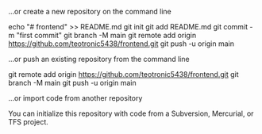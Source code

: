 …or create a new repository on the command line

echo "# frontend" >> README.md
git init
git add README.md
git commit -m "first commit"
git branch -M main
git remote add origin https://github.com/teotronic5438/frontend.git
git push -u origin main

…or push an existing repository from the command line

git remote add origin https://github.com/teotronic5438/frontend.git
git branch -M main
git push -u origin main

…or import code from another repository

You can initialize this repository with code from a Subversion, Mercurial, or TFS project.